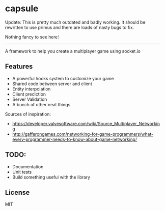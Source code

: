 capsule
=======

Update: This is pretty much outdated and badly working. It should be rewritten to use primus and there are loads of nasty bugs to fix.

Nothing fancy to see here!

________________________________________________________

A framework to help you create a multiplayer game using socket.io

## Features
- A powerful hooks system to customize your game
- Shared code between server and client
- Entity interpolation
- Client prediction
- Server Validation 
- A bunch of other neat things

Sources of inspiration:
- https://developer.valvesoftware.com/wiki/Source_Multiplayer_Networking
- http://gafferongames.com/networking-for-game-programmers/what-every-programmer-needs-to-know-about-game-networking/

## TODO: 
- Documentation
- Unit tests
- Build something useful with the library

## License
MIT
